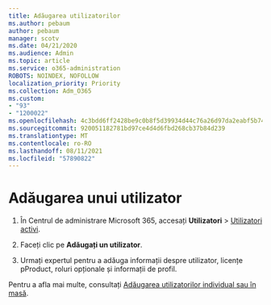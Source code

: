 ```yaml
---
title: Adăugarea utilizatorilor
ms.author: pebaum
author: pebaum
manager: scotv
ms.date: 04/21/2020
ms.audience: Admin
ms.topic: article
ms.service: o365-administration
ROBOTS: NOINDEX, NOFOLLOW
localization_priority: Priority
ms.collection: Adm_O365
ms.custom:
- "93"
- "1200022"
ms.openlocfilehash: 4c3bdd6ff2428be9c0b8f5d39934d44c76a26d97da2eabf5b74bc528a6db5b1c
ms.sourcegitcommit: 920051182781bd97ce4d4d6fbd268cb37b84d239
ms.translationtype: MT
ms.contentlocale: ro-RO
ms.lasthandoff: 08/11/2021
ms.locfileid: "57890822"
---
```

# <a name="add-a-user"></a>Adăugarea unui utilizator

1. În Centrul de administrare Microsoft 365, accesați **Utilizatori** > [Utilizatori activi](https://admin.microsoft.com/Adminportal/Home?source=applauncher#/users).

2. Faceți clic pe **Adăugați un utilizator**.

3. Urmați expertul pentru a adăuga informații despre utilizator, licențe pProduct, roluri opționale și informații de profil.

Pentru a afla mai multe, consultați [Adăugarea utilizatorilor individual sau în masă](https://docs.microsoft.com/microsoft-365/admin/add-users/add-users).